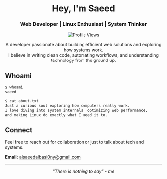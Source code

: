 <h1 align="center">Hey, I'm Saeed</h1>
<h3 align="center">Web Developer | Linux Enthusiast | System Thinker</h3>

<p align="center">
  <img src="https://komarev.com/ghpvc/?username=saeeedhany&label=Profile%20Views&color=blue&style=flat-square" alt="Profile Views"/>
</p>

<p align="center">
  A developer passionate about building efficient web solutions and exploring how systems work.<br/>
  I believe in writing clean code, automating workflows, and understanding technology from the ground up.
</p>

## Whoami

```bash
$ whoami
saeed

$ cat about.txt
Just a curious soul exploring how computers really work.
I love diving into system internals, optimizing web performance,
and making Linux do exactly what I need it to.
```


## Connect

Feel free to reach out for collaboration or just to talk about tech and systems.

**Email:** alsaeedalbasi0ny@gmail.com  

---

<p align="center">
  <i>"There is nothing to say" - me</i>
</p>
